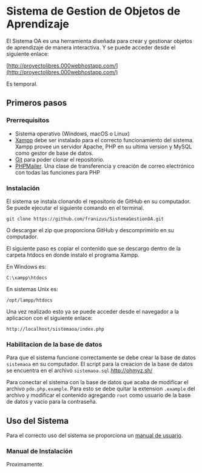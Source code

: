 # Sistema de Gestion de Objetos de Aprendizaje

El Sistema OA es una herramienta diseñada para crear y gestionar objetos de aprendizaje de manera interactiva. Y se puede acceder desde el siguiente enlace:

[http://proyectolibres.000webhostapp.com/](http://proyectolibres.000webhostapp.com/)

Es temporal.

## Primeros pasos

### Prerrequisitos

- Sistema operativo (Windows, macOS o Linux)
- [Xampp](https://www.apachefriends.org/index.html) debe ser instalado para el correcto funcionamiento del sistema. Xampp provee un servidor Apache, PHP en su ultima version y MySQL como gestor de base de datos.
- [Git](https://git-scm.com/) para poder clonar el repositorio.
- [PHPMailer](https://github.com/PHPMailer/PHPMailer). Una clase de transferencia y creación de correo electrónico con todas las funciones para PHP

### Instalación

El sistema se instala clonando el repositorio de GitHub en su computador. Se puede ejecutar el siguiente comando en el terminal.

```
git clone https://github.com/franizus/SistemaGestionOA.git
```

O descargar el zip que proporciona GitHub y descomprimirlo en su computador.

El siguiente paso es copiar el contenido que se descargo dentro de la carpeta htdocs en donde instalo el programa Xampp. 

En Windows es:

```
C:\xampp\htdocs
```

En sistemas Unix es:

```
/opt/lampp/htdocs
```

Una vez realizado esto ya se puede acceder desde el navegador a la aplicacion con el siguiente enlace:

```
http://localhost/sistemaoa/index.php
```

### Habilitacion de la base de datos

Para que el sistema funcione correctamente se debe crear la base de datos `sistemaoa` en su computador. El script para la creacion de la base de datos se encuentra en el archivo `sistemaoa.sql`.http://ohmyz.sh/

Para conectar el sistema con la base de datos que acaba de modificar el archivo `pdo.php.example`. Para esto se debe quitar la extension `.example` del archivo y modificar el contenido agregando `root` como usuario de la base de datos y vacio para la contraseña.

## Uso del Sistema

Para el correcto uso del sistema se proporciona un [manual de usuario](https://github.com/franizus/SistemaGestionOA/blob/master/Manual-Usuario.pdf).

### Manual de Instalación

Proximamente.


